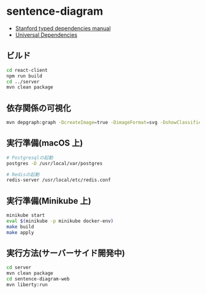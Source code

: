 # sentence-diagram

- [Stanford typed dependencies manual](https://nlp.stanford.edu/software/dependencies_manual.pdf)
- [Universal Dependencies](https://universaldependencies.org/u/dep/all.html)

## ビルド

```bash
cd react-client
npm run build
cd ../server
mvn clean package
```

## 依存関係の可視化

```bash
mvn depgraph:graph -DcreateImage=true -DimageFormat=svg -DshowClassifiers=true -DshowConflicts=true -DshowDuplicates=true -DshowGroupIds=true -DshowOptional=true -DshowVersions=true
```

## 実行準備(macOS 上)

```bash
# Postgresqlの起動
postgres -D /usr/local/var/postgres

# Redisの起動
redis-server /usr/local/etc/redis.conf
```

## 実行準備(Minikube 上)

```bash
minikube start
eval $(minikube -p minikube docker-env)
make build
make apply
```

## 実行方法(サーバーサイド開発中)

```bash
cd server
mvn clean package
cd sentence-diagram-web
mvn liberty:run
```
